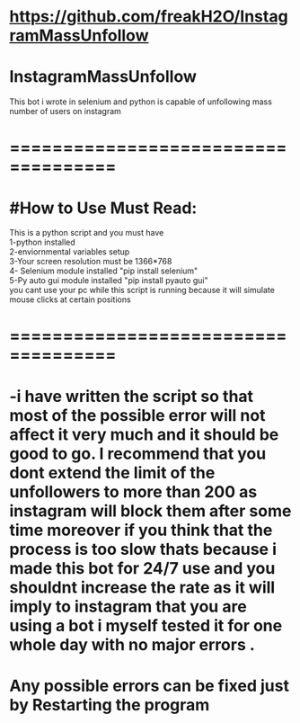 # https://github.com/freakH2O/InstagramMassUnfollow
# InstagramMassUnfollow
This bot i wrote in selenium and python is capable of unfollowing mass number of users on instagram 
<h1>====================================</h1>
<h1>#How to Use Must Read:</h1>
This is a python script and you must have <br>1-python installed <br>2-enviornmental variables setup<br>
 3-Your screen resolution must be  1366*768<br>4- Selenium module installed  "pip install selenium" <br>5-Py auto gui module installed "pip install pyauto gui"<br>you cant use your pc while this script is running because it will simulate 
mouse clicks at certain positions <br>
<h1>====================================</h1>
<h1>-i have written the script so that most of the possible error will not affect it very much and it should be good 
to go. 
I recommend that you dont extend the limit of the unfollowers to more than 200 as instagram will block them after some time moreover if you think that the process is too slow thats because i made this bot for 24/7 use and you shouldnt increase the rate as it will imply to instagram that you are using a bot i myself tested it for one whole day with no major errors .</h1>
<h1>Any possible errors can be fixed just by Restarting the program</h1>
